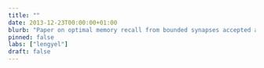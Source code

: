 ```yaml
---
title: ""
date: 2013-12-23T00:00:00+01:00
blurb: "Paper on optimal memory recall from bounded synapses accepted at PLoS Comput Biol"
pinned: false
labs: ["lengyel"]
draft: false
---
```

